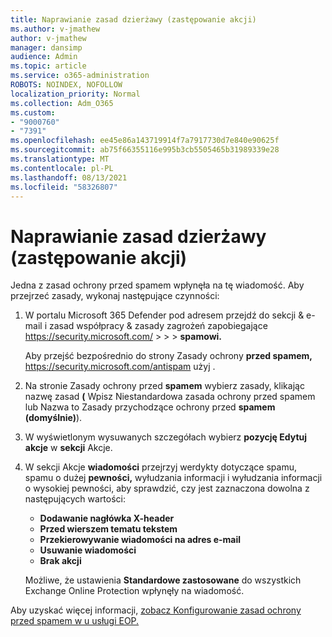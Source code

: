 ```yaml
---
title: Naprawianie zasad dzierżawy (zastępowanie akcji)
ms.author: v-jmathew
author: v-jmathew
manager: dansimp
audience: Admin
ms.topic: article
ms.service: o365-administration
ROBOTS: NOINDEX, NOFOLLOW
localization_priority: Normal
ms.collection: Adm_O365
ms.custom:
- "9000760"
- "7391"
ms.openlocfilehash: ee45e86a143719914f7a7917730d7e840e90625f
ms.sourcegitcommit: ab75f66355116e995b3cb5505465b31989339e28
ms.translationtype: MT
ms.contentlocale: pl-PL
ms.lasthandoff: 08/13/2021
ms.locfileid: "58326807"
---
```

# <a name="fix-tenant-policy-action-override"></a>Naprawianie zasad dzierżawy (zastępowanie akcji)

Jedna z zasad ochrony przed spamem wpłynęła na tę wiadomość. Aby przejrzeć zasady, wykonaj następujące czynności:

1. W portalu Microsoft 365 Defender pod adresem przejdź do sekcji & e-mail i zasad współpracy & zasady zagrożeń zapobiegające <https://security.microsoft.com/>  \>  \>  \> **spamowi.** 

   Aby przejść bezpośrednio do strony Zasady ochrony **przed spamem,** <https://security.microsoft.com/antispam> użyj .

2. Na stronie Zasady ochrony przed **spamem** wybierz zasady, klikając nazwę zasad **(** Wpisz  Niestandardowa zasada ochrony przed spamem lub Nazwa to Zasady przychodzące ochrony przed **spamem** **(domyślnie)**).
3. W wyświetlonym wysuwanych szczegółach wybierz **pozycję Edytuj akcje** w **sekcji** Akcje.
4. W sekcji Akcje **wiadomości** przejrzyj werdykty dotyczące spamu,  spamu o dużej **pewności,** wyłudzania informacji i wyłudzania informacji o wysokiej pewności, aby sprawdzić, czy jest zaznaczona dowolna z następujących wartości:
   - **Dodawanie nagłówka X-header**
   - **Przed wierszem tematu tekstem**
   - **Przekierowywanie wiadomości na adres e-mail**
   - **Usuwanie wiadomości**
   - **Brak akcji**

   Możliwe, że ustawienia **Standardowe zastosowane** do wszystkich Exchange Online Protection wpłynęły na wiadomość.

Aby uzyskać więcej informacji, [zobacz Konfigurowanie zasad ochrony przed spamem w u usługi EOP.](https://docs.microsoft.com/microsoft-365/security/office-365-security/configure-your-spam-filter-policies)
